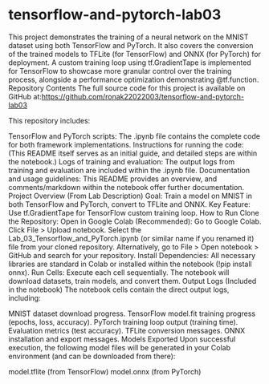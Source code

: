 # tensorflow-and-pytorch-lab03
This project demonstrates the training of a neural network on the MNIST dataset using both TensorFlow and PyTorch. It also covers the conversion of the trained models to TFLite (for TensorFlow) and ONNX (for PyTorch) for deployment. A custom training loop using tf.GradientTape is implemented for TensorFlow to showcase more granular control over the training process, alongside a performance optimization demonstrating @tf.function.
Repository Contents
The full source code for this project is available on GitHub at:https://github.com/ronak22022003/tensorflow-and-pytorch-lab03


This repository includes:

TensorFlow and PyTorch scripts: The .ipynb file contains the complete code for both framework implementations.
Instructions for running the code: (This README itself serves as an initial guide, and detailed steps are within the notebook.)
Logs of training and evaluation: The output logs from training and evaluation are included within the .ipynb file.
Documentation and usage guidelines: This README provides an overview, and comments/markdown within the notebook offer further documentation.
Project Overview (From Lab Description)
Goal: Train a model on MNIST in both TensorFlow and PyTorch, convert to TFLite and ONNX.
Key Feature: Use tf.GradientTape for TensorFlow custom training loop.
How to Run
Clone the Repository:
Open in Google Colab (Recommended):
Go to Google Colab.
Click File > Upload notebook.
Select the Lab_03_Tensorflow_and_PyTorch.ipynb (or similar name if you renamed it) file from your cloned repository.
Alternatively, go to File > Open notebook > GitHub and search for your repository.
Install Dependencies: All necessary libraries are standard in Colab or installed within the notebook (!pip install onnx).
Run Cells: Execute each cell sequentially. The notebook will download datasets, train models, and convert them.
Output Logs (Included in the notebook)
The notebook cells contain the direct output logs, including:

MNIST dataset download progress.
TensorFlow model.fit training progress (epochs, loss, accuracy).
PyTorch training loop output (training time).
Evaluation metrics (test accuracy).
TFLite conversion messages.
ONNX installation and export messages.
Models Exported
Upon successful execution, the following model files will be generated in your Colab environment (and can be downloaded from there):

model.tflite (from TensorFlow)
model.onnx (from PyTorch)

